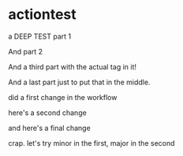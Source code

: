 # actiontest

a DEEP TEST part 1

And part 2

And a third part with the actual tag in it!

And a last part just to put that in the middle.

did a first change in the workflow

here's a second change

and here's a final change

crap.  let's try minor in the first, major in the second
